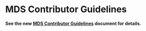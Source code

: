 # MDS Contributor Guidelines

**See the new [MDS Contributor Guidelines](https://github.com/openmobilityfoundation/governance/blob/main/CONTRIBUTING.md) document for details.**
